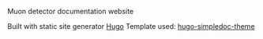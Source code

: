 Muon detector documentation website

Built with static site generator [Hugo](https://gohugo.io/)
Template used: [hugo-simpledoc-theme](https://themes.gohugo.io/hugo-simpledoc-theme/)
